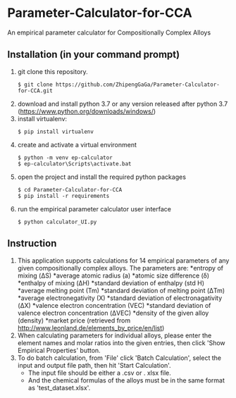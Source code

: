 # Parameter-Calculator-for-CCA
An empirical parameter calculator for Compositionally Complex Alloys

## Installation (in your command prompt)
1. git clone this repository. 
   ```
   $ git clone https://github.com/ZhipengGaGa/Parameter-Calculator-for-CCA.git
   ```
2. download and install python 3.7 or any version released after python 3.7 (https://www.python.org/downloads/windows/)
3. install virtualenv:
   ```
   $ pip install virtualenv
   ```
4. create and activate a virtual environment 
   ```
   $ python -m venv ep-calculator
   $ ep-calculator\Scripts\activate.bat
   ```
5. open the project and install the required python packages  
   ```
   $ cd Parameter-Calculator-for-CCA
   $ pip install -r requirements
   ```
6. run the empirical parameter calculator user interface  
   ```
   $ python calculator_UI.py
   ```
   
## Instruction
1. This application supports calculations for 14 empirical parameters of any given compositionally complex alloys. 
   The parameters are: 
   *entropy of mixing (ΔS)
   *average atomic radius (a)
   *atomic size difference (δ)
   *enthalpy of mixing (ΔH)
   *standard deviation of enthalpy (std H)
   *average melting point (Tm)
   *standard deviation of melting point (ΔTm)
   *average electronegativity (X)
   *standard deviation of electronagativity (ΔX)
   *valence electron concentration (VEC)
   *standard deviation of valence electron concentration (ΔVEC)
   *density of the given alloy (density)
   *market price (retrieved from http://www.leonland.de/elements_by_price/en/list)
2. When calculating parameters for individual alloys, please enter the element names and molar ratios into the given entries, then click    'Show Empirical Properties' button. 
3. To do batch calculation, from 'File' click 'Batch Calculation', select the input and output file path, then hit 'Start Calculation'.
   * The input file should be either a .csv or . xlsx file. 
   * And the chemical formulas of the alloys must be in the same format as 'test_dataset.xlsx'.
